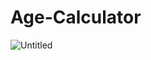 # Age-Calculator
![Untitled](https://github.com/akkii02/Age-Calculator/assets/99502029/72ed5d75-bfa2-4463-8999-49ad58f964ce)
